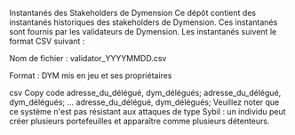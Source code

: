 Instantanés des Stakeholders de Dymension
Ce dépôt contient des instantanés historiques des stakeholders de Dymension. Ces instantanés sont fournis par les validateurs de Dymension. Les instantanés suivent le format CSV suivant :

Nom de fichier : validator_YYYYMMDD.csv

Format : DYM mis en jeu et ses propriétaires

csv
Copy code
adresse_du_délégué, dym_délégués;
adresse_du_délégué, dym_délégués;
...
adresse_du_délégué, dym_délégués;
Veuillez noter que ce système n'est pas résistant aux attaques de type Sybil : un individu peut créer plusieurs portefeuilles et apparaître comme plusieurs détenteurs.
